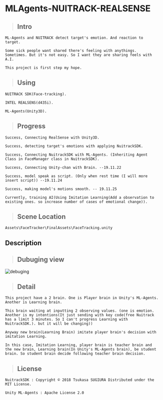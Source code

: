MLAgents-NUITRACK-REALSENSE
===

 > ## Intro

    ML-Agents and NUITRACK detect target's emotion. And reaction to target.

    Some sick people want shared there's feeling with anythings. Sometimes. But it's not easy. So I want they are sharing feels with A.I.

    This project is first step my hope.

 > ## Using

    NUITRACK SDK(Face-tracking).

    INTEL REALSENS(d435i).

    ML-Agents(Unity3D).

 > ## Progress

    Success, Connecting RealSense with Unity3D.

    Success, detecting target's emotions with applying NuitrackSDK.

    Success, Connecting NuitrackSDK with ML-Agents. (Inheriting Agent Class in FaceManager class in NuitrackSDK).

    Success, Connecting Unity-chan with Brain. --19.11.22

    Success, model speak as script. (Only when rest time (I will more insert script)) --19.11.24

    Success, making model's motions smooth. -- 19.11.25

    Currently, training AI(Using Imitation Learning(Add a observation to existing ones. so increase number of cases of emotional change)).

 > ## Scene Location

    Assets\FaceTracker\FinalAssets\FaceTracking.unity

Description
---   
 > ## Dubuging view
   
![debuging](https://user-images.githubusercontent.com/45858414/78201066-a134da00-74cb-11ea-8d82-1a9d26a8d9a8.png)

 > ## Detail
    
    This project have a 2 brain. One is Player brain in Unity's ML-Agents. Another is Learning brain.

    This brain waiting at inputting 2 observing values. (one is emotion. Another is my intentions(It just sending with key code(free Nuitrack has a limit 3 minutes. So I can't progress Learning with NuitrackSDK.). but it will be changing)) 

    Anyway new brain(Learning Brain) imitate player brain's decision with imitation Learning.

    In this case, Imitation Learning, player brain is teacher brain and the new brain, Learning brain(In Unity's ML-Agents brain), be student brain. So student brain decide following teacher brain decision.

 > ## License

    NuitrackSDK : Copyright © 2018 Tsukasa SUGIURA Distributed under the MIT License.

    Unity ML-Agents : Apache License 2.0
